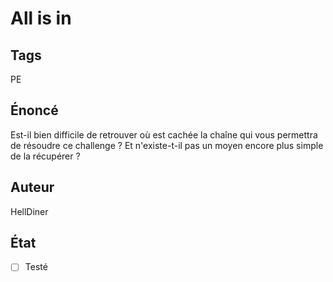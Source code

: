 # All is in
## Tags
PE
## Énoncé
Est-il bien difficile de retrouver où est cachée la chaîne qui vous permettra de résoudre ce challenge ? Et n'existe-t-il pas un moyen encore plus simple de la récupérer ?
## Auteur
HellDiner
## État
  - [ ] Testé

